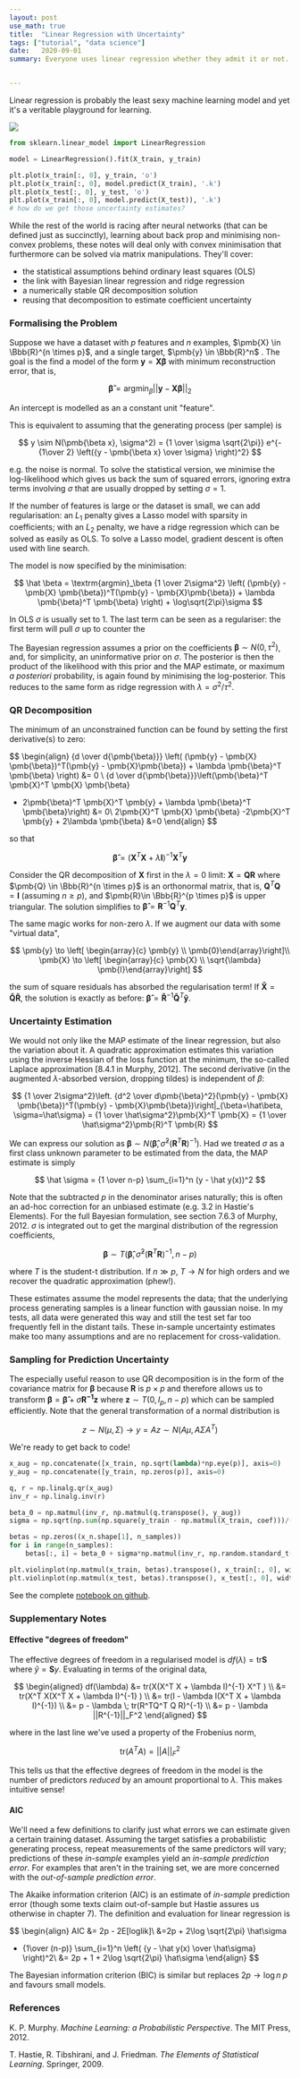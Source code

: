 ```yaml
---
layout: post
use_math: true
title:  "Linear Regression with Uncertainty"
tags: ["tutorial", "data science"]
date:   2020-09-01
summary: Everyone uses linear regression whether they admit it or not. Here I review the math behind it with estimates of uncertainty. 


---
```




Linear regression is probably the least sexy machine learning model and yet it's a veritable playground for learning. 

<img src="/assets/images/rl_error.png" style="" />

```python
from sklearn.linear_model import LinearRegression

model = LinearRegression().fit(X_train, y_train)

plt.plot(x_train[:, 0], y_train, 'o')
plt.plot(x_train[:, 0], model.predict(X_train), '.k')
plt.plot(x_test[:, 0], y_test, 'o')
plt.plot(x_train[:, 0], model.predict(X_test)), '.k')
# how do we get those uncertainty estimates?
```

While the rest of the world is racing after neural networks (that can be defined just as succinctly), learning about back prop and minimising non-convex problems, these notes will deal only with convex minimisation that furthermore can be solved via matrix manipulations. They'll cover: 

* the statistical assumptions behind ordinary least squares (OLS)
* the link with Bayesian linear regression and ridge regression
* a numerically stable QR decomposition solution
* reusing that decomposition to estimate coefficient uncertainty

### Formalising the Problem

Suppose we have a dataset with $p$ features and $n$ examples, $\pmb{X} \in \Bbb{R}^{n \times p}$, and a single target, $\pmb{y} \in \Bbb{R}^n$ . The goal is the find a model of the form $\pmb{y} = \pmb{X\beta}$ with minimum reconstruction error, that is,

$$
 \pmb{\hat \beta} = \textrm{argmin}_\beta ||\pmb{y} - \pmb{X\beta}||_2
$$

An intercept is modelled as an a constant unit "feature".

This is equivalent to assuming that the generating process (per sample) is 

$$
y \sim N(\pmb{\beta x}, \sigma^2) = {1 \over \sigma \sqrt{2\pi}} e^{-{1\over 2} \left({y - \pmb{\beta x} \over \sigma} \right)^2}
$$


e.g. the noise is normal. To solve the statistical version, we minimise the log-likelihood which gives us back the sum of squared errors, ignoring extra terms involving $\sigma$ that are usually dropped by setting $\sigma=1$. 

If the number of features is large or the dataset is small, we can add regularisation: an  $L_1$ penalty gives a Lasso model with sparsity in coefficients; with an  $L_2$ penalty, we have a ridge regression which can be solved as easily as OLS. To solve a Lasso model, gradient descent is often used with line search.

The model is now specified by the minimisation:

$$
\hat \beta = \textrm{argmin}_\beta {1 \over 2\sigma^2} \left( (\pmb{y} - \pmb{X} \pmb{\beta})^T(\pmb{y} - \pmb{X}\pmb{\beta}) + \lambda \pmb{\beta}^T \pmb{\beta} \right) + \log\sqrt{2\pi}\sigma
$$

In OLS $\sigma$ is usually set to 1. The last term can be seen as a regulariser: the first term will pull $\sigma$ up to counter  the 

The Bayesian regression assumes a prior on the coefficients $\pmb{\beta} \sim N(0, \tau^2)$, and, for simplicity, an uninformative prior on $\sigma$. The posterior is then the product of the likelihood with this prior and the MAP estimate, or maximum *a posteriori* probability, is again found by minimising the log-posterior. This reduces to the same form as ridge regression with $\lambda = \sigma^2 /\tau^2$.

### QR Decomposition

The minimum of an unconstrained function can be found by setting the first derivative(s) to zero:

$$
\begin{align}
{d \over d{\pmb{\beta}}} \left( (\pmb{y} - \pmb{X} \pmb{\beta})^T(\pmb{y} - \pmb{X}\pmb{\beta}) + \lambda \pmb{\beta}^T \pmb{\beta} \right) &= 0 \\
{d \over d{\pmb{\beta}}}\left(\pmb{\beta}^T \pmb{X}^T \pmb{X} \pmb{\beta}
 - 2\pmb{\beta}^T \pmb{X}^T \pmb{y} + \lambda \pmb{\beta}^T \pmb{\beta}\right) &= 0\\
 2\pmb{X}^T \pmb{X} \pmb{\beta} -2\pmb{X}^T \pmb{y} + 2\lambda \pmb{\beta} &=0
\end{align}
$$

so that

$$
\pmb{\hat \beta} = (\pmb{X}^T \pmb{X} + \lambda \pmb{I})^{-1}\pmb{X}^T \pmb{y}
$$

Consider the QR decomposition of $\pmb{X}$ first in the $\lambda = 0$ limit: $\pmb{X} = \pmb{QR}$ where $\pmb{Q} \in \Bbb{R}^{n \times p}$ is an orthonormal matrix, that is, $\pmb{Q}^T\pmb{Q} = \pmb{I}$ (assuming $n\ge p$),  and $\pmb{R}\in \Bbb{R}^{p \times p}$ is upper triangular. The solution simplifies to $\pmb{\hat \beta} = \pmb{R}^{-1}\pmb{Q}^T \pmb{y}$.

The same magic works for non-zero $\lambda$. If we augment our data with some "virtual data", 

$$
\pmb{y} \to \left[ \begin{array}{c} \pmb{y} \\ \pmb{0}\end{array}\right]\\
\pmb{X} \to \left[ \begin{array}{c} \pmb{X} \\ \sqrt{\lambda} \pmb{I}\end{array}\right]
$$

the sum of square residuals has absorbed the regularisation term! If $\pmb{\tilde X} = \pmb{\tilde Q \tilde R}$, the solution is exactly as before: $\pmb{\hat \beta} = \pmb{\tilde R}^{-1}\pmb{\tilde Q}^T \pmb{\tilde y}$.

### Uncertainty Estimation

We would not only like the MAP estimate of the linear regression, but also the variation about it. A quadratic approximation estimates this variation using the inverse Hessian of the loss function at the minimum, the so-called Laplace approximation [8.4.1 in Murphy, 2012]. The second derivative (in the augmented $\lambda$-absorbed version, dropping tildes) is independent of $\beta$: 

$$
{1 \over 2\sigma^2}\left. {d^2 \over d\pmb{\beta}^2}(\pmb{y} - \pmb{X} \pmb{\beta})^T(\pmb{y} - \pmb{X}\pmb{\beta})\right|_{\beta=\hat\beta, \sigma=\hat\sigma}  = {1 \over \hat\sigma^2}\pmb{X}^T \pmb{X} = {1 \over \hat\sigma^2}\pmb{R}^T \pmb{R}
$$

We can express our solution as $\pmb{\beta} \sim N( \pmb{\hat \beta}, \hat\sigma^2 (\pmb{R}^T \pmb{R})^{-1})$. Had we treated $\sigma$ as a first class unknown parameter to be estimated from the data, the MAP estimate is simply

$$
\hat \sigma = {1 \over n-p} \sum_{i=1}^n  (y - \hat y(x))^2
$$

Note that the subtracted $p$ in the denominator arises naturally; this is often an ad-hoc correction for an unbiased estimate (e.g. 3.2 in Hastie's Elements). For the full Bayesian formulation, see section 7.6.3 of Murphy, 2012. $\sigma$ is integrated out to get the marginal distribution of the regression coefficients, 

$$
\pmb{\beta} \sim T( \pmb{\hat \beta}, \hat\sigma^2(\pmb{R}^T \pmb{R})^{-1}, n-p)
$$

where $T$ is the student-t distribution. If $n \gg p$, $T \to N$ for high orders and we recover the quadratic approximation (phew!).

These estimates assume the model represents the data; that the underlying process generating samples is a linear function with gaussian noise. In my tests, all data were generated this way and still the test set far too frequently fell in the distant tails. These in-sample uncertainty estimates make too many assumptions and are no replacement for cross-validation.

### Sampling for Prediction Uncertainty

The especially useful reason to use QR decomposition is in the form of the covariance matrix for $\pmb{\beta}$ because $\pmb{R}$ is  $p\times p$ and therefore allows us to transform $\pmb{\beta} = \pmb{\hat\beta} + \hat\sigma\pmb{R^{-1} z}$ where  $\pmb{z} \sim T(0, I_p, n-p)$ which can be sampled efficiently. Note that the general transformation of a normal distribution is 

$$
z \sim N(\mu, \Sigma) \to y = Az \sim N(A\mu, A\Sigma A^T)
$$

We're ready to get back to code!

```python
x_aug = np.concatenate([x_train, np.sqrt(lambda)*np.eye(p)], axis=0)
y_aug = np.concatenate([y_train, np.zeros(p)], axis=0)

q, r = np.linalg.qr(x_aug)
inv_r = np.linalg.inv(r)

beta_0 = np.matmul(inv_r, np.matmul(q.transpose(), y_aug))
sigma = np.sqrt(np.sum(np.square(y_train - np.matmul(X_train, coef)))/(n_train - p))

betas = np.zeros((x_n.shape[1], n_samples))
for i in range(n_samples):
    betas[:, i] = beta_0 + sigma*np.matmul(inv_r, np.random.standard_t(n - p, p))

plt.violinplot(np.matmul(x_train, betas).transpose(), x_train[:, 0], widths=0.1)
plt.violinplot(np.matmul(x_test, betas).transpose(), x_test[:, 0], widths=0.1)
```

See the complete <a href="https://github.com/lrthomps/notebooks/blob/master/rl_models.ipynb">notebook on github</a>. 

### Supplementary Notes

#### Effective "degrees of freedom"

The effective degrees of freedom in a regularised model is $df(\lambda) = \textrm{tr}\pmb{S}$ where $\hat y = \pmb{S} y$. Evaluating in terms of the original data,

$$
\begin{aligned}
df(\lambda) &= tr(X(X^T X + \lambda I)^{-1} X^T ) \\
&=  tr(X^T X(X^T X + \lambda I)^{-1} ) \\
&= tr(I - \lambda I(X^T X + \lambda I)^{-1}) \\
&= p - \lambda \; tr(R^TQ^T Q R)^{-1} \\
&= p - \lambda ||R^{-1}||_F^2
\end{aligned}
$$

where in the last line we've used a property of the Frobenius norm, 

$$
\textrm{tr}(A^T A) = ||A||_F^2
$$

This tells us that the effective degrees of freedom in the model is the number of predictors *reduced* by an amount proportional to $\lambda$. This makes intuitive sense!

#### AIC

We'll need a few definitions to clarify just what errors we can estimate given a certain training dataset. Assuming the target satisfies a probabilistic generating process, repeat measurements of the same predictors will vary; predictions of these *in-sample* examples yield an *in-sample prediction error*. For examples that aren't in the training set, we are more concerned with the *out-of-sample prediction error*.

The Akaike information criterion (AIC) is an estimate of *in-sample* prediction error (though some texts claim out-of-sample but Hastie assures us otherwise in chapter 7). The definition and evaluation for linear regression is 

$$
\begin{align}
AIC  &=  2p - 2E[loglik]\\
&=2p + 2\log \sqrt{2\pi} \hat\sigma  
+ {1\over (n-p)} \sum_{i=1}^n \left( {y - \hat y(x) \over \hat\sigma} \right)^2\\
&=  2p + 1 + 2\log \sqrt{2\pi} \hat\sigma 
\end{align}
$$

The Bayesian information criterion (BIC) is similar but replaces $2p \to \log n \; p$ and favours small models.  

### References

K. P. Murphy.  *Machine Learning: a Probabilistic Perspective*. The MIT Press, 2012.

T. Hastie, R. Tibshirani, and J. Friedman. *The Elements of Statistical Learning*. Springer, 2009.


